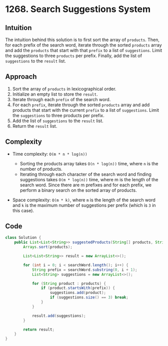 # 1268. Search Suggestions System

## Intuition

The intuition behind this solution is to first sort the array of `products`. Then, for each prefix of the search word, iterate through the sorted `products` array and add the `products` that start with that `prefix` to a list of `suggestions`. Limit the suggestions to three `products` per prefix. Finally, add the list of `suggestions` to the `result` list.

## Approach

1. Sort the array of `products` in lexicographical order.
2. Initialize an empty list to store the `result`.
3. Iterate through each `prefix` of the search word.
4. For each `prefix`, iterate through the sorted `products` array and add products that start with the current `prefix` to a list of `suggestions`. Limit the `suggestions` to three products per prefix.
5. Add the list of `suggestions` to the `result` list.
6. Return the `result` list.

## Complexity

- Time complexity: `O(m * n * log(n))`

  - Sorting the products array takes `O(n * log(n))` time, where `n` is the number of products.
  - Iterating through each character of the search word and finding suggestions takes `O(m * log(n))` time, where m is the length of the search word. Since there are m prefixes and for each prefix, we perform a binary search on the sorted array of products.

- Space complexity: `O(m * k)`, where `m` is the length of the search word and `k` is the maximum number of suggestions per prefix (which is `3` in this case).

## Code

```java
class Solution {
    public List<List<String>> suggestedProducts(String[] products, String searchWord) {
        Arrays.sort(products);

        List<List<String>> result = new ArrayList<>();

        for (int i = 0; i < searchWord.length(); i++) {
            String prefix = searchWord.substring(0, i + 1);
            List<String> suggestions = new ArrayList<>();

            for (String product : products) {
                if (product.startsWith(prefix)) {
                    suggestions.add(product);
                    if (suggestions.size() == 3) break;
                }
            }

            result.add(suggestions);
        }

        return result;
    }
}
```
